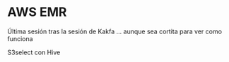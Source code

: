 # AWS EMR

Última sesión tras la sesión de Kakfa ... aunque sea cortita para ver como funciona

S3select con Hive


